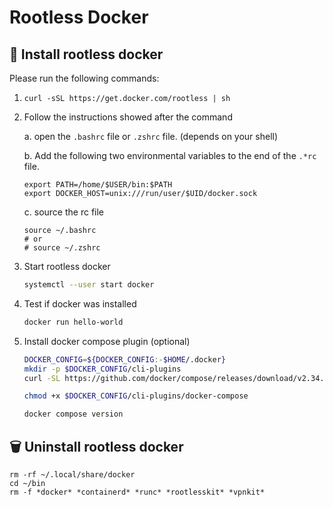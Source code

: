 # Rootless Docker



## 📲 Install rootless docker

Please run the following commands:

1. `curl -sSL https://get.docker.com/rootless | sh`
2. Follow the instructions showed after the command

    a. open the `.bashrc` file or `.zshrc` file. (depends on your shell)

    b. Add the following two environmental variables to the end of the `.*rc` file.

    ```shell
    export PATH=/home/$USER/bin:$PATH
    export DOCKER_HOST=unix:///run/user/$UID/docker.sock
    ```

    c. source the rc file

    ```shell
    source ~/.bashrc
    # or
    # source ~/.zshrc
    ```

4. Start rootless docker

    ```bash
    systemctl --user start docker
    ```

5. Test if docker was installed

    ```bash
    docker run hello-world
    ```
    
6. Install docker compose plugin (optional)

    ```bash
    DOCKER_CONFIG=${DOCKER_CONFIG:-$HOME/.docker}
    mkdir -p $DOCKER_CONFIG/cli-plugins
    curl -SL https://github.com/docker/compose/releases/download/v2.34.0/docker-compose-linux-x86_64 -o $DOCKER_CONFIG/cli-plugins/docker-compose
    ```
    
    ```bash
    chmod +x $DOCKER_CONFIG/cli-plugins/docker-compose
    ```
    
    ```bash
    docker compose version
    ```

## 🗑️ Uninstall rootless docker

```shell
rm -rf ~/.local/share/docker
cd ~/bin
rm -f *docker* *containerd* *runc* *rootlesskit* *vpnkit*
```
